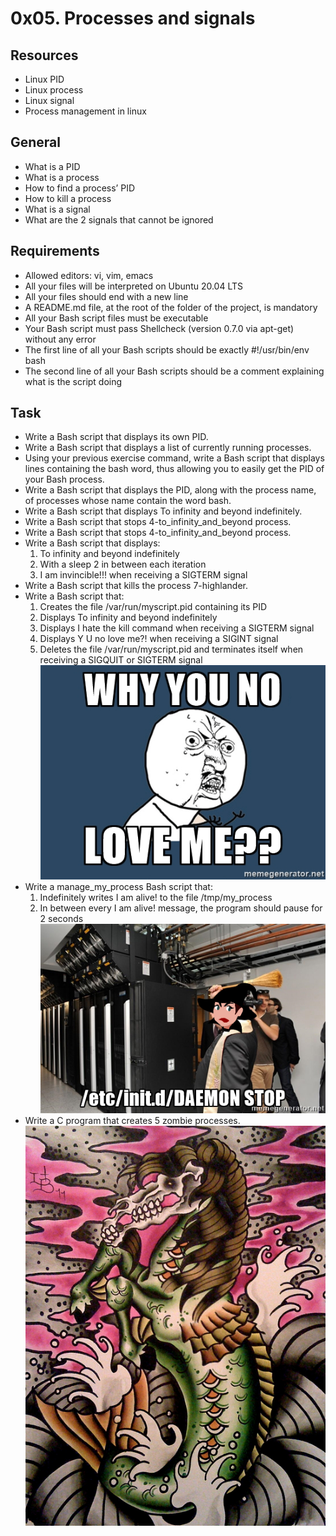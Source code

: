 # 0x05. Processes and signals

## Resources
- Linux PID
- Linux process
- Linux signal
- Process management in linux

## General
- What is a PID
- What is a process
- How to find a process’ PID
- How to kill a process
- What is a signal
- What are the 2 signals that cannot be ignored

## Requirements
- Allowed editors: vi, vim, emacs
- All your files will be interpreted on Ubuntu 20.04 LTS
- All your files should end with a new line
- A README.md file, at the root of the folder of the project, is mandatory
- All your Bash script files must be executable
- Your Bash script must pass Shellcheck (version 0.7.0 via apt-get) without any error
- The first line of all your Bash scripts should be exactly #!/usr/bin/env bash
- The second line of all your Bash scripts should be a comment explaining what is the script doing

## Task
- Write a Bash script that displays its own PID.
- Write a Bash script that displays a list of currently running processes.
- Using your previous exercise command, write a Bash script that displays lines containing the bash word, thus allowing you to easily get the PID of your Bash process.
- Write a Bash script that displays the PID, along with the process name, of processes whose name contain the word bash.
- Write a Bash script that displays To infinity and beyond indefinitely.
- Write a Bash script that stops 4-to_infinity_and_beyond process.
- Write a Bash script that stops 4-to_infinity_and_beyond process.
- Write a Bash script that displays:
    1. To infinity and beyond indefinitely
    2. With a sleep 2 in between each iteration
    3. I am invincible!!! when receiving a SIGTERM signal
- Write a Bash script that kills the process 7-highlander.
- Write a Bash script that:
    1. Creates the file /var/run/myscript.pid containing its PID
    2. Displays To infinity and beyond indefinitely
    3. Displays I hate the kill command when receiving a SIGTERM signal
    4. Displays Y U no love me?! when receiving a SIGINT signal
    5. Deletes the file /var/run/myscript.pid and terminates itself when receiving a SIGQUIT or SIGTERM signal
    ![Alt text](image.png)
- Write a manage_my_process Bash script that:
    1. Indefinitely writes I am alive! to the file /tmp/my_process
    2. In between every I am alive! message, the program should pause for 2 seconds
    ![Alt text](image-1.png)
- Write a C program that creates 5 zombie processes.
![Alt text](image-2.png)

